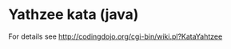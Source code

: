 Yathzee kata (java)
=================

For details see http://codingdojo.org/cgi-bin/wiki.pl?KataYahtzee
